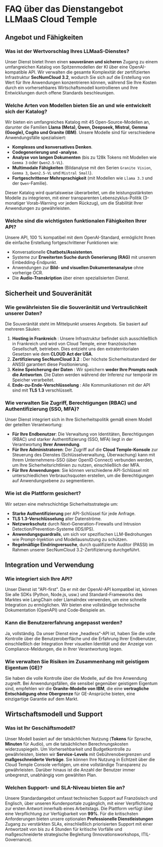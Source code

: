 # FAQ über das Dienstangebot LLMaaS Cloud Temple

## Angebot und Fähigkeiten

### **Was ist der Wertvorschlag Ihres LLMaaS-Dienstes?**  
Unser Dienst bietet Ihnen einen **souveränen und sicheren** Zugang zu einem umfangreichen Katalog von Spitzenmodellen der KI über eine OpenAI-kompatible API. Wir verwalten die gesamte Komplexität der zertifizierten Infrastruktur **SecNumCloud 3.2**, wodurch Sie sich auf die Erstellung von Wert für Ihre Anwendungen konzentrieren können, während Sie Ihre Kosten durch ein vorhersehbares Wirtschaftsmodell kontrollieren und Ihre Entwicklungen durch offene Standards beschleunigen.

### **Welche Arten von Modellen bieten Sie an und wie entwickelt sich der Katalog?**
Wir bieten ein umfangreiches Katalog mit 45 Open-Source-Modellen an, darunter die Familien **Llama (Meta), Qwen, Deepseek, Mistral, Gemma (Google), Cogito und Granite (IBM)**. Unsere Modelle sind für verschiedene Anwendungsfälle spezialisiert:
*   **Komplexes und konversatives Denken**.
*   **Codegenerierung und -analyse**.
*   **Analyse von langen Dokumenten** (bis zu 128k Tokens mit Modellen wie `Gemma 3` oder `Qwen2.5-VL`).
*   **Multimodale Fähigkeiten** (Bildanalyse mit den Serien `Granite Vision`, `Gemma 3`, `Qwen2.5-VL` und `Mistral Small`).
*   **Fortgeschrittener Mehrsprachigkeit** (mit Modellen wie `Llama 3.3` und der `Qwen`-Familie).

Dieser Katalog wird quartalsweise überarbeitet, um die leistungsstärksten Modelle zu integrieren, mit einer transparenten Lebenszyklus-Politik (3-monatiger Vorab-Warning vor jedem Rückzug), um die Stabilität Ihrer Anwendungen zu gewährleisten.

### **Welche sind die wichtigsten funktionalen Fähigkeiten Ihrer API?**
Unsere API, 100 % kompatibel mit dem OpenAI-Standard, ermöglicht Ihnen die einfache Erstellung fortgeschrittener Funktionen wie:
*   Konversationelle **Chatbots/Assistenten**.
*   Systeme zur **Erweiterten Suche durch Generierung (RAG)** mit unserem Embedding-Endpunkt.
*   Anwendungen zur **Bild- und visuellen Dokumentenanalyse** ohne vorherige OCR.
*   Die **Audio-Transkription** über einen spezialisierten Dienst.

## Sicherheit und Souveränität

### **Wie gewährleisten Sie die Souveränität und Vertraulichkeit unserer Daten?**  
Die Souveränität steht im Mittelpunkt unseres Angebots. Sie basiert auf mehreren Säulen:  
1.  **Hosting in Frankreich** : Unsere Infrastruktur befindet sich ausschließlich in Frankreich und wird von Cloud Temple, einer französischen Gesellschaft, betrieben. Dies entzieht uns den extraterritorialen Gesetzen wie dem **CLOUD Act der USA**.  
2.  **Zertifizierung SecNumCloud 3.2** : Der höchste Sicherheitsstandard der ANSSI garantiert diese Positionierung.  
3.  **Keine Speicherung der Daten** : Wir speichern **weder Ihre Prompts noch die Antworten**. Die Daten werden während der Inferenz nur temporär im Speicher verarbeitet.  
4.  **Ende-zu-Ende-Verschlüsselung** : Alle Kommunikationen mit der API sind mit **TLS 1.3** verschlüsselt.

### **Wie verwalten Sie Zugriff, Berechtigungen (RBAC) und Authentifizierung (SSO, MFA)?**
Unser Dienst integriert sich in Ihre Sicherheitspolitik gemäß einem Modell der geteilten Verantwortung:
*   **Für Ihre Endbenutzer**: Die Verwaltung von Identitäten, Berechtigungen (RBAC) und starker Authentifizierung (SSO, MFA) liegt in der Verantwortung **Ihrer Anwendung**.
*   **Für Ihre Administratoren**: Der Zugriff auf die **Cloud Temple-Konsole** zur Steuerung des Dienstes (Schlüsselverwaltung, Überwachung) kann mit Ihrem Unternehmens-SSO (über OpenID Connect) verbunden werden, um Ihre Sicherheitsrichtlinien zu nutzen, einschließlich der MFA.
*   **Für Ihre Anwendungen**: Sie können verschiedene API-Schlüssel mit unterschiedlichen Verbrauchsquoten erstellen, um die Berechtigungen auf Anwendungsebene zu segmentieren.

### **Wie ist die Plattform gesichert?**
Wir setzen eine mehrschichtige Sicherheitsstrategie um:
*   **Starke Authentifizierung** per API-Schlüssel für jede Anfrage.
*   **TLS 1.3-Verschlüsselung** aller Datenströme.
*   **Netzwerkschutz** durch Next-Generation-Firewalls und Intrusion Detection/Prevention-Systeme (IDS/IPS).
*   **Anwendungsguardrails**, um sich vor spezifischen LLM-Bedrohungen wie Prompt-Injektion und Modellausnutzung zu schützen.
*   **Regelmäßige Eindringversuche**, durch qualifizierte Auditor (PASSI) im Rahmen unserer SecNumCloud 3.2-Zertifizierung durchgeführt.

## Integration und Verwendung

### **Wie integriert sich Ihre API?**
Unser Dienst ist "API-first". Da er mit der OpenAI-API kompatibel ist, können Sie alle SDKs (Python, Node.js, usw.) und Standard-Frameworks des Marktes wie LangChain oder LlamaIndex verwenden, um eine schnelle Integration zu ermöglichen. Wir bieten eine vollständige technische Dokumentation (OpenAPI) und Code-Beispiele an.

### **Kann die Benutzererfahrung angepasst werden?**
Ja, vollständig. Da unser Dienst eine „headless“-API ist, haben Sie die volle Kontrolle über die Benutzeroberfläche und die Erfahrung Ihrer Endbenutzer, einschließlich der Integration Ihrer visuellen Identität und der Anzeige von Compliance-Meldungen, die in Ihrer Verantwortung liegen.

### **Wie verwalten Sie Risiken im Zusammenhang mit geistigem Eigentum (GE)?**  
Sie haben die volle Kontrolle über die Modelle, auf die Ihre Anwendung zugreift. Bei Anwendungsfällen, die sensibel gegenüber geistigem Eigentum sind, empfehlen wir die **Granite-Modelle von IBM**, die eine **vertragliche Entschädigung ohne Obergrenze** für GE-Ansprüche bieten, eine einzigartige Garantie auf dem Markt.

## Wirtschaftsmodell und Support

### **Was ist Ihr Geschäftsmodell?**
Unser Modell basiert auf der tatsächlichen Nutzung (**Tokens** für Sprache, **Minuten** für Audio), um die tatsächlichen Berechnungskosten widerzuspiegeln. Um Vorhersehbarkeit und Budgetkontrolle zu gewährleisten, bieten wir **Service-Levels** mit Gebührenobergrenzen und **maßgeschneiderte Verträge**. Sie können Ihre Nutzung in Echtzeit über die Cloud Temple Console verfolgen, um eine vollständige Transparenz zu gewährleisten. Darüber hinaus ist die Anzahl der Benutzer immer unbegrenzt, unabhängig vom gewählten Plan.

### **Welchen Support- und SLA-Niveau bieten Sie an?**
Unsere Standardangebot umfasst technischen Support auf Französisch und Englisch, über unseren Kundenportale zugänglich, mit einer Verpflichtung zur ersten Antwort innerhalb eines Arbeitstags. Die Plattform verfügt über eine Verpflichtung zur Verfügbarkeit von **99%**. Für die kritischsten Anforderungen bieten unsere optionalen **Professionelle Dienstleistungen** Zugang zu verstärkten SLAs, einschließlich priorisierten Support mit einer Antwortzeit von bis zu 4 Stunden für kritische Vorfälle und maßgeschneiderte strategische Begleitung (Innovationsworkshops, ITIL-Governance).